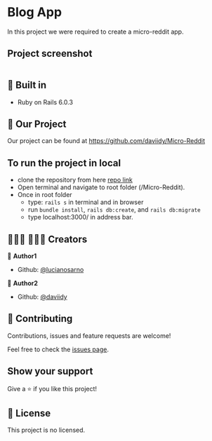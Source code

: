 # Blog App
In this project we were required to create a micro-reddit app. 

## Project screenshot
<img alt="" src=""/>

## 🔨 Built in

- Ruby on Rails 6.0.3

## 🚀 Our Project

Our project can be found at https://github.com/daviidy/Micro-Reddit

## To run the project in local

- clone the repository from here [repo link](https://github.com/daviidy/Micro-Reddit)
- Open terminal and navigate to root folder (/Micro-Reddit).
- Once in root folder
  - type: `rails s` in terminal and in browser
  - run `bundle install`, `rails db:create`, and `rails db:migrate`
  - type localhost:3000/ in address bar.

## 👨🏽‍💻 👨🏿‍💻 Creators

👤 **Author1**

- Github: [@lucianosarno](https://github.com/lucianosarno)

👤 **Author2**

- Github: [@daviidy](https://github.com/daviidy)

## 🤝 Contributing

Contributions, issues and feature requests are welcome!

Feel free to check the [issues page](https://github.com/daviidy/Micro-Reddit/issues).

## Show your support

Give a ⭐️ if you like this project!

## 📝 License

This project is no licensed.
